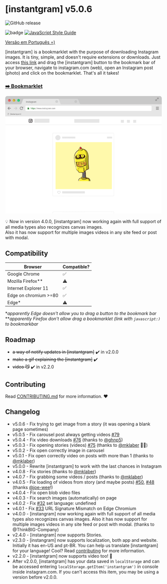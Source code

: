 # [instantgram] v5.0.6

![GitHub release](https://img.shields.io/badge/release-v5.0.6-blue)

![badge](https://img.shields.io/badge/for-instagram-yellow.svg?style=flat-square)
[![JavaScript Style Guide](https://img.shields.io/badge/code%20style-standard-brightgreen.svg?style=flat-square)](http://standardjs.com/)

[Versão em Português =)](http://theus.github.io/instantgram/lang/pt-br)

[instantgram] is a bookmarklet with the purpose of downloading Instagram images. It is tiny, simple, and doesn't require extensions or downloads. Just access [this link][1] and drag the [instantgram] button to the bookmark bar of your browser, navigate to instagram.com (web), open an Instagram post (photo) and click on the bookmarklet. That's all it takes!

### [:arrow_right: Bookmarklet][1]

![gif demo](img/demo.gif)

:bulb: Now in version 4.0.0, [instantgram] now working again with full support of all media types also recognizes canvas images.\
Also it has now support for multiple images videos in any site feed or post with modal.

## Compatibility

| Browser               | Compatible?        |
| --------------------- | ------------------ |
| Google Chrome         | :white_check_mark: |
| Mozilla Firefox\*\*   | :warning:          |
| Internet Explorer 11  | :white_check_mark: |
| Edge on chromium >=80 | :white_check_mark: |
| Edge\*                | :warning:          |

\*_apparently Edge doesn't allow you to drag a button to the bookmark bar_
\*\*_apparently Firefox don't allow drag a bookmarklet (link with `javascript:)` to bookmarkbar_

## Roadmap

-   ~~a way of notify updates in [instantgram]~~ :heavy_check_mark: in v2.0.0
-   ~~make a gif explaining the [instantgram]~~ :heavy_check_mark:
-   ~~video :smirk_cat:~~ :heavy_check_mark: in v2.2.0

## Contributing

Read [CONTRIBUTING.md](CONTRIBUTING.md) for more information. :heart:

## Changelog

-   v5.0.6 - Fix trying to get image from a story (it was opening a blank page sometimes)
-   v5.0.5 - Fix carousel post always getting videos [#79](https://github.com/theus/instantgram/issues/79)
-   v5.0.4 - Fix video downloads [#76](https://github.com/theus/instantgram/issues/76) (thanks to [@ghnp5](https://github.com/ghnp5))
-   v5.0.3 - Fix opening stories (videos) [#75](https://github.com/theus/instantgram/issues/75) (thanks to [@mklaber](https://github.com/mklaber) 🎉👑)
-   v5.0.2 - Fix open correctly image in carousel
-   v5.0.1 - Fix open correctly video on posts with more than 1 (thanks to [@mklaber](https://github.com/mklaber))
-   v5.0.0 - Rewrite [instantgram] to work with the last chances in Instagram
-   v4.0.8 - Fix stories (thanks to [@mklaber](https://github.com/mklaber))
-   v4.0.7 - Fix grabbing some videos / posts (thanks to [@mklaber](https://github.com/mklaber))
-   v4.0.5 - Fix loading of videos from story (and maybe posts) [#50](https://github.com/theus/instantgram/issues/50), [#48](https://github.com/theus/instantgram/issues/48) (thanks [@joe-wee](https://github.com/joe-wee)!)
-   v4.0.4 - Fix open blob video files
-   v4.0.3 - Fix search images (automatically) on page
-   v4.0.2 - Fix [#32](https://github.com/theus/instantgram/issues/32) set language: undefined
-   v4.0.1 - Fix [#33](https://github.com/theus/instantgram/issues/33) URL Signature Mismatch on Edge Chromium
-   v4.0.0 - [instangram] now working again with full support of all media types also recognizes canvas images. Also it has now support for multiple images videos in any site feed or post with modal. (thanks to @ThinkBIG-Company)
-   v2.4.0 - [instangram] now supports Stories.
-   v2.3.0 - [instangram] now supports localization, both app and website. Initially it has en-US and pt-BR. You can help us translate [instantgram] for your language! Cool? Read [contributing](CONTRIBUTING.md) for more information.
-   v2.2.0 - [instantgram] now supports video too! :movie_camera:
-   After v2.0.0, [instantgram] has your data saved in `localStorage` and can be accessed entering `localStorage.getItem('instantgram')` in console inside instagram.com. If you can't access this item, you may be using a version before v2.0.0.

[1]: http://theus.github.io/instantgram

